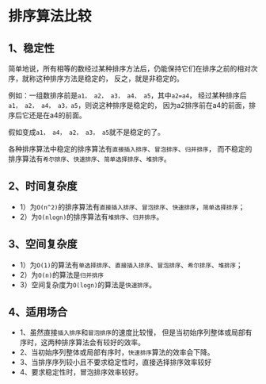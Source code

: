 # 排序算法比较
## 1、稳定性
简单地说，所有相等的数经过某种排序方法后，仍能保持它们在排序之前的相对次序，就称这种排序方法是稳定的，
反之，就是非稳定的。

例如：一组数排序前是``a1， a2， a3， a4， a5``，其中``a2=a4``，
经过某种排序后``a1， a2， a4， a3，a5``，则说这种排序是稳定的，
因为a2排序前在a4的前面，排序后它还是在a4的前面。

假如变成``a1， a4， a2， a3， a5``就不是稳定的了。

各种排序算法中稳定的排序算法有``直接插入排序``、``冒泡排序``、``归并排序``，
而不稳定的排序算法有``希尔排序``、``快速排序``、``简单选择排序``、``堆排序``。

## 2、时间复杂度
* 1）为``O(n^2)``的排序算法有``直接插入排序``、``冒泡排序``、``快速排序``，``简单选择排序``；
* 2）为``O(nlogn)``的排序算法有``堆排序``、``归并排序``。
    
## 3、空间复杂度
* 1）为``O(1)``的算法有``单选择排序``、``直接插入排序``、``冒泡排序``、``希尔排序``、``堆排序``；
* 2）为``O(n)``的算法是``归并排序``
* 3）空间复杂度为``O(logn)``的算法是``快速排序``。
    
## 4、适用场合
* 1、虽然直接``插入排序``和``冒泡排序``的速度比较慢，
但是当初始序列整体或局部有序时，这两种排序算法会有较好的效率。
* 2、当初始序列整体或局部有序时，``快速排序``算法的效率会下降。
* 3、当排序序列较小且不要求稳定性时，直接选择排序效率较好
* 4、要求稳定性时，冒泡排序效率较好。
